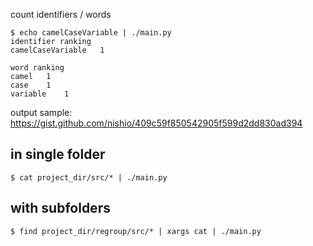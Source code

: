 count identifiers / words

```
$ echo camelCaseVariable | ./main.py
identifier ranking
camelCaseVariable	1

word ranking
camel	1
case	1
variable	1
```

output sample: https://gist.github.com/nishio/409c59f850542905f599d2dd830ad394


## in single folder
```
$ cat project_dir/src/* | ./main.py

```

## with subfolders
```
$ find project_dir/regroup/src/* | xargs cat | ./main.py
```
